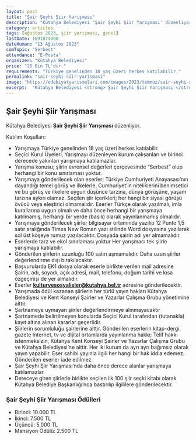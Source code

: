 ```yaml
---
layout: post
title: "Şair Şeyhi Şiir Yarışması"
description: "Kütahya Belediyesi 'Şair Şeyhi Şiir Yarışması' düzenliyor."
category: articles
tags: [ağustos 2023, şiir yarışması, genel]
lastDate: 1691874000
dateHuman: "13 Ağustos 2023"
comTopic: "Serbest"
attendance: "E-Posta"
organizer: "Kütahya Belediyesi"
price: "25 Bin TL'dir."
requirements: "Türkiye genelinden 18 yaş üzeri herkes katılabilir."
permalink: "sair-seyhi-siir-yarismasi"
image: "https://edebiyatyarismalari.com/images/2023/temmuz/sair-seyhi-siir-yarismasi.jpg"
excerpt:  "Kütahya Belediyesi <strong> Şair Şeyhi Şiir Yarışması </strong> düzenliyor."
---
```


## Şair Şeyhi Şiir Yarışması
Kütahya Belediyesi **Şair Şeyhi Şiir Yarışması** düzenliyor.  

Katılım Koşulları:
- Yarışmaya Türkiye genelinden 18 yaş üzeri herkes katılabilir.
- Seçici Kurul Üyeleri, Yarışmayı düzenleyen kurum çalışanları ve birinci derecede yakınları yarışmaya katılamazlar.
- Yarışma konusu; şiirin evrensel değerleri çerçevesinde “Serbest” olup herhangi bir konu sınırlaması yoktur.
- Yarışmaya gönderilecek olan eserler; Türkiye Cumhuriyeti Anayasası’nın dayandığı temel görüş ve ilkelerle, Cumhuriyet’in niteliklerini benimsetici ve bu görüş ve ilkelere uygun düşünce tarzına, dünya görüşüne, yaşam tarzına aykırı olamaz. Seçilen şiir içerikleri; her hangi bir siyasi görüşü övücü veya eleştirici olmamalıdır. Eserler Türkçe olarak yazılmalı, imla kurallarına uygun olmalı ve daha önce herhangi bir yarışmaya katılmamış, herhangi bir yerde (basılı) olarak yayınlanmamış olmalıdır.
- Yarışmaya gönderilecek şiirler bilgisayar ortamında yazılıp 12 Punto 1,5 satır aralığında Times New Roman yazı stilinde Word dosyasına yazılarak sol üst köşeye rumuz yazılacaktır. Dosyada şairin adı yer almamalıdır.
- Eserlerde tarz ve ekol sınırlaması yoktur Her yarışmacı tek şiirle yarışmaya katılabilir.
- Gönderilen şiirlerin uzunluğu 100 satırı aşmamalıdır. Daha uzun şiirler değerlendirme dışı bırakılacaktır.
- Başvurularda EK1 dosya olarak eserle birlikte verilen mail adresine Şairin, adı, soyadı, açık adresi, mail, telefonu, doğum tarihi ve kısa özgeçmişi de yer almalıdır.
- Eserler **kulturvesosyalisler@kutahya.bel.tr** adresine gönderilecektir.
- Yarışmada ödül kazanan şiirlerin her türlü yayın hakları Kütahya Belediyesi ve Kent Konseyi Şairler ve Yazarlar Çalışma Grubu yönetimine aittir.
- Şartnameye uymayan şiirler değerlendirmeye alınmayacaktır
- Şartnamede belirtilmeyen konularda Seçici Kurul tarafından (tutanakla) kayıt altına alınan kararlar geçerlidir.
- Şiirlerin sorumluluğu şairlerine aittir. Gönderilen eserlerin kitap-dergi, gazete Internet, tv ve dijital ortamlarda yayınlanma hakkı; Telif hakkı istenmeksizin, Kütahya Kent Konseyi Şairler ve Yazarlar Çalışma Grubu ve Kütahya Belediyesi’ne aittir. Her iki kurum da ayrı ayrı bağımsız olarak yayın yapabilir. Eser sahibi yayınla ilgili her hangi bir hak iddia edemez. Gönderilen eserler iade edilmez.
- Şair Şeyhi Şiir Yarışması’nda daha önce derece alanlar yarışmaya katılamazlar.
- Dereceye giren şiirlerle birlikte seçilen ilk 100 şiir seçki kitabı olarak Kütahya Belediye Başkanlığı’nca bastırılıp ilgililere gönderilecektir.


### Şair Şeyhi Şiir Yarışması Ödülleri
- Birinci: 10.000 TL 
- İkinci: 7.500 TL 
- Üçüncü: 5.000 TL
- Mansiyon Ödülü: 2.500 TL